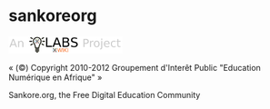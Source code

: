 sankoreorg
==========

[![XWiki labs logo](https://raw.githubusercontent.com/xwiki-labs/xwiki-labs-logo/master/projects/xwikilabs/xlabs-project.png "XWiki labs")](https://labs.xwiki.com/xwiki/bin/view/Main/WebHome)

« (©) Copyright 2010-2012 Groupement d'Interêt Public "Education Numérique en Afrique" »

Sankore.org, the Free Digital Education Community
